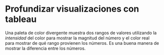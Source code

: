 # Profundizar visualizaciones con tableau

Una paleta de color divergente muestra dos rangos de valores utilizando la *intensidad* del color para mostrar la magnitud
del número y el color real para mostrar de qué rango provienen los números. Es una buena manera de mostrar la diferencia
entre los números.
